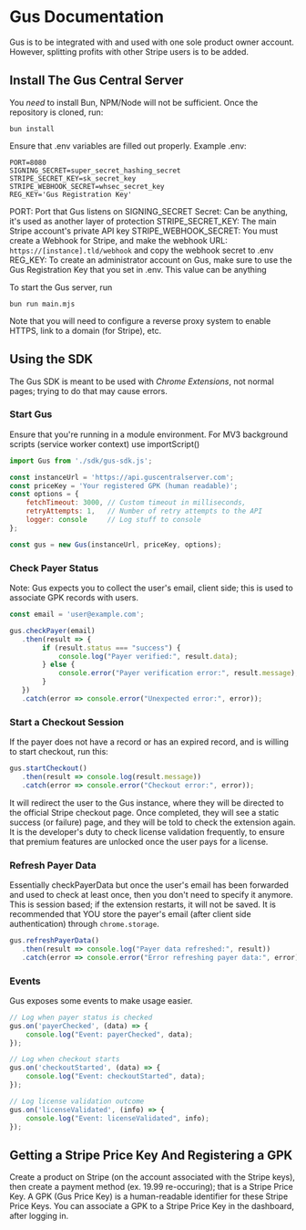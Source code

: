 # Gus Documentation

Gus is to be integrated with and used with one sole product owner account. However, splitting profits with other Stripe users is to be added.

## Install The Gus Central Server

You *need* to install Bun, NPM/Node will not be sufficient. Once the repository is cloned, run:

`bun install`

Ensure that .env variables are filled out properly. Example .env:

```
PORT=8080
SIGNING_SECRET=super_secret_hashing_secret
STRIPE_SECRET_KEY=sk_secret_key
STRIPE_WEBHOOK_SECRET=whsec_secret_key
REG_KEY='Gus Registration Key'
```

PORT: Port that Gus listens on
SIGNING_SECRET Secret: Can be anything, it's used as another layer of protection
STRIPE_SECRET_KEY: The main Stripe account's private API key
STRIPE_WEBHOOK_SECRET: You must create a Webhook for Stripe, and make the webhook URL: `https://[instance].tld/webhook` and copy the webhook secret to .env
REG_KEY: To create an administrator account on Gus, make sure to use the Gus Registration Key that you set in .env. This value can be anything

To start the Gus server, run 

`bun run main.mjs`

Note that you will need to configure a reverse proxy system to enable HTTPS, link to a domain (for Stripe), etc.


## Using the SDK

The Gus SDK is meant to be used with *Chrome Extensions*, not normal pages; trying to do that may cause errors.

### Start Gus

Ensure that you're running in a module environment. For MV3 background scripts (service worker context) use importScript()

```js
import Gus from './sdk/gus-sdk.js';

const instanceUrl = 'https://api.guscentralserver.com';
const priceKey = 'Your registered GPK (human readable)';
const options = {
    fetchTimeout: 3000, // Custom timeout in milliseconds,
    retryAttempts: 1,   // Number of retry attempts to the API
    logger: console     // Log stuff to console
};

const gus = new Gus(instanceUrl, priceKey, options);
```

### Check Payer Status

Note: Gus expects you to collect the user's email, client side; this is used to associate GPK records with users.

```js
const email = 'user@example.com';

gus.checkPayer(email)
   .then(result => {
        if (result.status === "success") {
            console.log("Payer verified:", result.data);
        } else {
            console.error("Payer verification error:", result.message);
        }
   })
   .catch(error => console.error("Unexpected error:", error));
```

### Start a Checkout Session

If the payer does not have a record or has an expired record, and is willing to start checkout, run this:

```js
gus.startCheckout()
   .then(result => console.log(result.message))
   .catch(error => console.error("Checkout error:", error));
```

It will redirect the user to the Gus instance, where they will be directed to the official Stripe checkout page. Once completed, they will see a static success (or failure) page, and they will be told to check the extension again. It is the developer's duty to check license validation frequently, to ensure that premium features are unlocked once the user pays for a license.

### Refresh Payer Data

Essentially checkPayerData but once the user's email has been forwarded and used to check at least once, then you don't need to specify it anymore. This is session based; if the extension restarts, it will not be saved. It is recommended that YOU store the payer's email (after client side authentication) through `chrome.storage`.

```js
gus.refreshPayerData()
   .then(result => console.log("Payer data refreshed:", result))
   .catch(error => console.error("Error refreshing payer data:", error));
```

### Events

Gus exposes some events to make usage easier.

```js
// Log when payer status is checked
gus.on('payerChecked', (data) => {
    console.log("Event: payerChecked", data);
});

// Log when checkout starts
gus.on('checkoutStarted', (data) => {
    console.log("Event: checkoutStarted", data);
});

// Log license validation outcome
gus.on('licenseValidated', (info) => {
    console.log("Event: licenseValidated", info);
});
```

## Getting a Stripe Price Key And Registering a GPK

Create a product on Stripe (on the account associated with the Stripe keys), then create a payment method (ex. 19.99 re-occuring); that is a Stripe Price Key. A GPK (Gus Price Key) is a human-readable identifier for these Stripe Price Keys. You can associate a GPK to a Stripe Price Key in the dashboard, after logging in. 